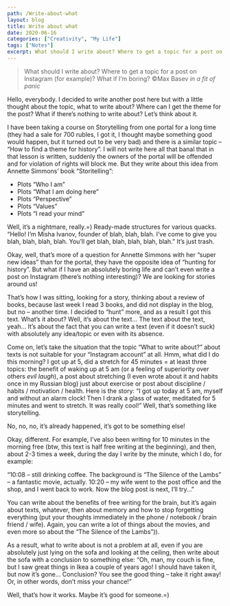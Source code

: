 ```yaml
---
path: /Write-about-what
layout: blog
title: Write about what
date: 2020-06-16
categories: ["Creativity", "My Life"]
tags: ["Notes"]
excerpt: What should I write about? Where to get a topic for a post on Instagram (for example)? What if I’m boring?
---
```


> What should I write about? Where to get a topic for a post on Instagram (for example)? What if I’m boring?
> ©Max Basev _in a fit of panic_

Hello, everybody. I decided to write another post here but with a little thought about the topic, what to write about? Where can I get the theme for the post? What if there’s nothing to write about? Let’s think about it.

I have been taking a course on Storytelling from one portal for a long time (they had a sale for 700 rubles, I got it, I thought maybe something good would happen, but it turned out to be very bad) and there is a similar topic – “How to find a theme for history”. I will not write here all that banal that in that lesson is written, suddenly the owners of the portal will be offended and for violation of rights will block me. But they write about this idea from Annette Simmons’ book “Storitelling”:

- Plots “Who I am”
- Plots “What I am doing here”
- Plots “Perspective”
- Plots “Values”
- Plots “I read your mind”

Well, it’s a nightmare, really.=) Ready-made structures for various quacks. “Hello! I’m Misha Ivanov, founder of blah, blah, blah. I’ve come to give you blah, blah, blah, blah. You’ll get blah, blah, blah, blah, blah.”
It’s just trash.

Okay, well, that’s more of a question for Annette Simmons with her “super new ideas” than for the portal, they have the opposite idea of “hunting for history”. But what if I have an absolutely boring life and can’t even write a post on Instagram (there’s nothing interesting)? We are looking for stories around us!

That’s how I was sitting, looking for a story, thinking about a review of books, because last week I read 3 books, and did not display in the blog, but no – another time. I decided to “hunt” more, and as a result I got this text. What’s it about? Well, it’s about the text… The text about the text, yeah… It’s about the fact that you can write a text (even if it doesn’t suck) with absolutely any idea/topic or even with its absence.

Come on, let’s take the situation that the topic “What to write about?” about texts is not suitable for your “Instagram account” at all. Hmm, what did I do this morning? I got up at 5, did a stretch for 45 minutes = at least three topics: the benefit of waking up at 5 am (or a feeling of superiority over others _evil laugh_), a post about stretching (I even wrote about it and habits once in my Russian blog) just about exercise or post about discipline / habits / motivation / health. Here is the story: “I got up today at 5 am, myself and without an alarm clock! Then I drank a glass of water, meditated for 5 minutes and went to stretch. It was really cool!” Well, that’s something like storytelling.

No, no, no, it’s already happened, it’s got to be something else!

Okay, different. For example, I’ve also been writing for 10 minutes in the morning free (btw, this text is half free writing at the beginning), and then, about 2-3 times a week, during the day I write by the minute, which I do, for example:

“10:08 – still drinking coffee. The background is “The Silence of the Lambs” – a fantastic movie, actually.
10:20 – my wife went to the post office and the shop, and I went back to work. Now the blog post is next, I’ll try…”

You can write about the benefits of free writing for the brain, but it’s again about texts, whatever, then about memory and how to stop forgetting everything (put your thoughts immediately in the phone / notebook / brain friend / wife). Again, you can write a lot of things about the movies, and even more so about the “The Silence of the Lambs”)).

As a result, what to write about is not a problem at all, even if you are absolutely just lying on the sofa and looking at the ceiling, then write about the sofa with a conclusion to something else:
“Oh, man, my couch is fine, but I saw great things in Ikea a couple of years ago! I should have taken it, but now it’s gone… Conclusion? You see the good thing – take it right away! Or, in other words, don’t miss your chance!”

Well, that’s how it works. Maybe it’s good for someone.=)

